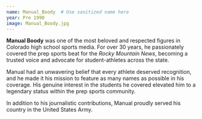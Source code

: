 ```yaml
---
name: Manual_Boody  # Use sanitized name here
year: Pre 1990
image: Manual_Boody.jpg
---
```


**Manual Boody** was one of the most beloved and respected figures in Colorado high school sports media. For over 30 years, he passionately covered the prep sports beat for the *Rocky Mountain News*, becoming a trusted voice and advocate for student-athletes across the state.

Manual had an unwavering belief that every athlete deserved recognition, and he made it his mission to feature as many names as possible in his coverage. His genuine interest in the students he covered elevated him to a legendary status within the prep sports community.

In addition to his journalistic contributions, Manual proudly served his country in the United States Army.